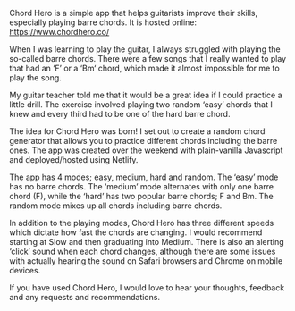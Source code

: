 Chord Hero is a simple app that helps guitarists improve their skills, especially playing barre chords. It is hosted online: https://www.chordhero.co/

When I was learning to play the guitar, I always struggled with playing the so-called barre chords.  There were a few songs that I really wanted to play that had an ‘F’ or a ‘Bm‘ chord, which made it almost impossible for me to play the song.

My guitar teacher told me that it would be a great idea if I could practice a little drill. The exercise involved playing two random ‘easy’ chords that I knew and every third had to be one of the hard barre chord. 

The idea for Chord Hero was born! I set out to create a random chord generator that allows you to practice different chords including the barre ones. The app was created over the weekend with plain-vanilla Javascript and deployed/hosted using Netlify. 

The app has 4 modes; easy, medium, hard and random. The ‘easy’ mode has no barre chords. The ‘medium’ mode alternates with only one barre chord (F), while the ‘hard’ has two popular barre chords; F and Bm. The random mode mixes up all chords including barre chords. 

In addition to the playing modes, Chord Hero has three different speeds which dictate how fast the chords are changing. I would recommend starting at Slow and then graduating into Medium. There is also an alerting ‘click’ sound when each chord changes, although there are some issues with actually hearing the sound on Safari browsers and Chrome on mobile devices.  

If you have used Chord Hero, I would love to hear your thoughts, feedback and any requests and recommendations. 
